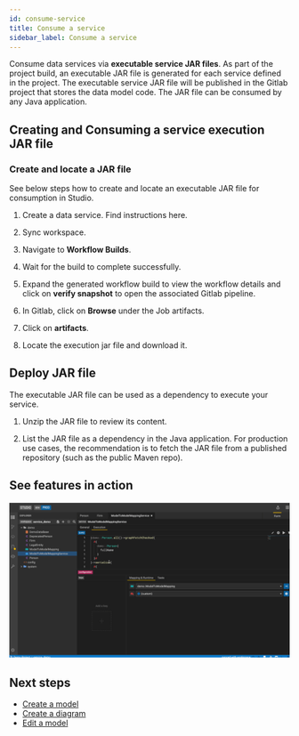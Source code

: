 ```yaml
---
id: consume-service
title: Consume a service
sidebar_label: Consume a service
---
```


Consume data services via **executable service JAR files**. As part of the project build, an executable JAR file is generated for each service defined in the project. The executable service JAR file will be published in the Gitlab project that stores the data model code. The JAR file can be consumed by any Java application.

## Creating and Consuming a service execution JAR file

### Create and locate a JAR file

See below steps how to create and locate an executable JAR file for consumption in Studio.

1. Create a data service. Find instructions here.

2. Sync workspace.

3. Navigate to **Workflow Builds**.

4. Wait for the build to complete successfully.

5. Expand the generated workflow build to view the workflow details and click on **verify snapshot** to open the associated Gitlab pipeline.

7. In Gitlab, click on **Browse** under the Job artifacts.

8. Click on **artifacts**.

9. Locate the execution jar file and download it.

## Deploy JAR file

The executable JAR file can be used as a dependency to execute your service. 

1. Unzip the JAR file to review its content.

2. List the JAR file as a dependency in the Java application. For production use cases, the recommendation is to fetch the JAR file from a published repository (such as the public Maven repo).

## See features in action
![consume a service](../assets/consume-service.gif)

## Next steps

- [Create a model](create-model.md)
- [Create a diagram](create-diagram.md)
- [Edit a model](edit-model.md)
